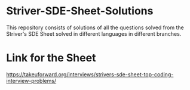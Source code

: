 # Striver-SDE-Sheet-Solutions
This repository consists of solutions of all the questions solved from the Striver's SDE Sheet solved in different languages in different branches.
# Link for the Sheet
https://takeuforward.org/interviews/strivers-sde-sheet-top-coding-interview-problems/
